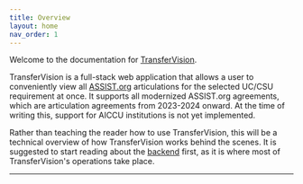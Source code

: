 ```yaml
---
title: Overview
layout: home
nav_order: 1
---
```


Welcome to the documentation for [TransferVision].

TransferVision is a full-stack web application that allows a user to conveniently view all [ASSIST.org] articulations for the selected UC/CSU requirement at once. It supports all modernized ASSIST.org agreements, which are articulation agreements from 2023-2024 onward. At the time of writing this, support for AICCU institutions is not yet implemented.

Rather than teaching the reader how to use TransferVision, this will be a technical overview of how TransferVision works behind the scenes. It is suggested to start reading about the [backend] first, as it is where most of TransferVision's operations take place.

----

[TransferVision]: https://github.com/michaelrgarcia/transfer-vision
[ASSIST.org]: https://assist.org/
[backend]: https://michaelrgarcia.github.io/transfervision-docs/docs/backend/
